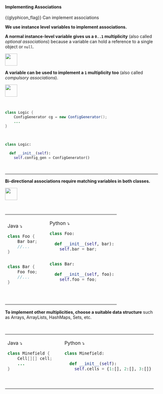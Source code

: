<div id="title">

#### Implementing Associations

</div>

<span id="prereqs"><panel src="../../modeling/modelingStructures/classDiagramsBasic/unit-inElsewhere-asFlat.md" boilerplate header="%%{{ icon_prereq }} Design → Modelling Structure → Class Diagrams%%" /></span>

<span id="outcomes">{{glyphicon_flag}} Can implement associations</span>

<div id="body">

<p/>

**We use instance level variables to implement associations.** 

**A normal instance-level variable gives us a `0..1` multiplicity** (also called _optional associations_) because a variable can hold a reference to a single object or `null`.

<tip-box>

<img src="{{baseUrl}}/oopImplementation/associations/images/logicMinefield.png" height="40" />
<p/>

<include src="../../uml/classDiagrams/associations/navigability/logic-minefield.md" />

</tip-box>


**A variable can be used to implement a `1` multiplicity too** (also called _compulsory associations_).

<tip-box>

<img src="{{baseUrl}}/oopImplementation/associations/images/logicConfigGenerator.png" height="40" />
<p/>

<tabs> 
  <tab header="Java">

```java
class Logic {
    ConfigGenerator cg = new ConfigGenerator();
    ...
}
```
  </tab>
  <tab header="Python">

```python
class Logic:
  
  def __init__(self):
    self.config_gen = ConfigGenerator()
```
  </tab>
</tabs><hr>


</tip-box>

**Bi-directional associations require matching variables in both classes.**

<tip-box>

<img src="{{baseUrl}}/oopImplementation/associations/images/fooBar.png" height="40" />
<p/>

<table> 
<tr>
  <td>

Java :arrow_heading_down:
```java
class Foo {
    Bar bar;
    //...
}


class Bar {
    Foo foo;
    //...
}

```
  </td>
  <td valign="bottom">&nbsp;&nbsp;<br><br></td>
  <td valign="bottom">

Python :arrow_heading_down:
```python
class Foo:
  
  def __init__(self, bar):
    self.bar = bar;


class Bar:
  
  def __init__(self, foo):
    self.foo = foo;
    
```
  </td>
</tr>
</table>


</tip-box>

**To implement other multiplicities, choose a suitable data structure** such as Arrays, ArrayLists, HashMaps, Sets, etc.

<tip-box>
<table> 
<tr>
  <td>

Java :arrow_heading_down:
```java
class Minefield {
    Cell[][] cell;
    ...
}
```
  </td>
  <td valign="bottom">&nbsp;&nbsp;<br><br></td>
  <td valign="bottom">

Python :arrow_heading_down:
```python
class Minefield:
  
  def __init__(self):
    self.cells = {1:[], 2:[], 3:[]}
```
  </td>
</tr>
</table>


</tip-box>

</div>

<div id="extras">
 <include src="exercises.md"/>
</div>